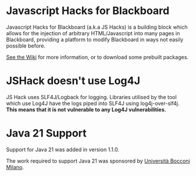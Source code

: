 # Javascript Hacks for Blackboard

Javascript Hacks for Blackboard (a.k.a JS Hacks) is a building block which allows for the injection of arbitrary HTML/Javascript into many pages in Blackboard, providing a platform to modify Blackboard in ways not easily possible before.

[See the Wiki](https://github.com/AllTheDucks/jshack-v1/wiki) for more information, or to download some prebuilt packages.

# JSHack doesn't use Log4J

JS Hack uses SLF4J/Logback for logging. Libraries utilised by the tool which use Log4J have the logs piped into SLF4J using log4j-over-slf4j. **This means that it is not vulnerable to any Log4J vulnerabilities.**


# Java 21 Support #

Support for Java 21 was added in version 1.1.0.

The work required to support Java 21 was sponsored by [Università Bocconi Milano](https://www.unibocconi.it/en).
